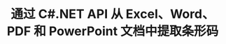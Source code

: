 ---
############################# Static ############################
layout: "auto-gen-gist"
draft: false
path: "zh/parser/net/extract/table/chm/"
otherformats: DOC DOT DOCX DOCM DOTX DOTM TXT ODT OTT RTF PDF XHTML MHTML MD XML EPUB FB2 XLS XLT XLSX XLSM XLSB XLTX XLTM ODS CSV OTS XLA XLAM PPT PPTX  PPS POT PPSX PPTM POTX PPSM ODP OTP PST OST EML EMLX MSG ONE 

############################# Head ############################
head_title: "通过 C#.NET API 从 PDF、DOCX、PPTX、XLSX、EPUB 等中提取表格"
head_description: "GroupDocs.Parser .NET API 使程序员能够从 PDF、DOC、DOCX、PPT、PPTX、EML、MSG、XLS、XLSX、CSV、ODT、RTF 和 .NET 应用程序中的许多其他文档类型中提取表格。"

############################# Header ############################
title: "通过 C#.NET API 从 Excel、Word、PDF 和 PowerPoint 文档中提取条形码"
description: "GroupDocs.Parser .NET API 允许程序员从 PDF、DOC、DOCX、PPT、PPTX、EML、MSG、XLS、XLSX、CSV、ODT、RTF 和 EPUB 文档或页面中提取条形码。"

######################### Download Button #######################
button:
    enable: true

############################# About ############################
about:
    enable: true
    title: "如何通过 .NET API 从 Excel、Word、PDF 和其他文档中提取条形码？"
    content: |
     表格是按行和列排列的单元格的集合。 表格在存储和组织详细或复杂的数据方面起着非常重要的作用，使用户可以轻松阅读和查看它。 表格可以以多种方式使用，例如制作列表、比较信息、对齐数据、分组信息、突出显示数据中的趋势或模式等等。 GroupDocs.Parser for .NET 是一个有用的 API，它允许软件程序员开发用于从各种支持的文档格式（例如 PDF、电子邮件、电子书、Word（DOC、DOCX）、PowerPoint 等）中提取表格、文本和图像的解决方案 （PPT、PPTX）、Excel（XLS、XLSX）、电子邮件（EML、MSG）格式等等。 Java API 包含了处理表格的几个重要功能，例如从文档中提取所有表格、从特定页面提取表格、获取表格单元格数据、获取表格行和列的总数、获取行高、打印数据 一张桌子，可能更多。

############################# content ############################
steps:
    enable: true
    block:
    - title_left: "如何通过 C# .NET 从 CHM 文档中提取表格"
      content_left: |
       GroupDocs.Parser .NET API 可帮助软件开发人员从 CHM 文档中提取表格，只需几行代码。 以下 C# .NET 代码示例演示了开发人员如何从 CHM 文档中提取表。 

      title_right: "从文档中提取表格"
      content_right: |
        * 创建 [Parser](https://apireference.groupdocs.com/parser/net/groupdocs.parser/parser) 的实例
        * 检查是否支持表格提取
        * 创建表格布局
        * 创建表格提取的选项
        * 调用 [getTables(options)](https://apireference.groupdocs.com/parser/java/com.groupdocs.parser/Parser#getTables(com.groupdocs.parser.options.PageTableAreaOptions)) 方法提取表格 整个文档。
        * 遍历行和列
        * 提取和打印表格单元格文本

      gisthash: "dda6d3d4866e63ae1614d86dd847fecd"
      gistfile: "tables_extraction_form_documents.cs"

    - title_left: "使用 .NET API 从 CHM 文档的页面中提取表格"
      content_left: |
       GroupDocs.Parser .NET 使软件开发人员能够从 CHM 文档的页面中提取表格。 以下 C# .NET 代码显示了程序员如何在 CHM 文档中执行条形码提取。 

      title_right: "通过 C# .NET 提取条形码"
      content_right: |
        * 创建 [Parser](https://apireference.groupdocs.com/parser/net/groupdocs.parser/parser) 的实例
        * 检查是否支持表格提取
        * 创建表格布局
        * 创建从文档页面提取表格的选项
        * 调用 [getTables(options)](https://apireference.groupdocs.com/parser/java/com.groupdocs.parser/Parser#getTables(com.groupdocs.parser.options.PageTableAreaOptions)) 方法提取表格 整个文档。
        * 遍历表、行和列
        * 提取和打印表格单元格文本
     
      gisthash: "2dc42054bba3abdc297c63f4534281d8"
      gistfile: "tables_extraction_form_documents_page.cs"
      
    - title_left: "System Requirements"
      content_left: |
        所有主要平台和操作系统都完全支持用于 .NET 的 GroupDocs.Parser。 如需完整的系统要求指南，请访问 [系统要求](https://docs.groupdocs.com/parser/net/system-requirements/) 在执行以下代码之前，请确保您已安装以下先决条件 系统:
        * 操作系统：Microsoft Windows、Linux、MacOS
        * 开发环境：Visual Studio、Xamarin、MonoDevelop 等
        * 框架：.NET Framework、.NET Standard、.NET Core、Mono
        * 从 [NuGet](https://www.nuget.org/packages/GroupDocs.parser/) 获取最新版本的 GroupDocs.Parser .NET API
        
      title_right: "为什么使用 GroupDocs.Parser"
      content_right: |
        * 从任何受支持的文档中提取纯文本支持
        * 通过用户定义的模板解析文档。
        * 完全支持结构化文本提取
        * 通过关键字和正则表达式进行文本搜索
        * 提取格式化文本、元数据、图像、容器和附件。
        * 提取一些支持的文档格式的目录。
        * 从 PDF 文档中解析表单数据。
        * 从文档中提取超链接

demos:
    enable: true



more_formats:
    enable: true


back_to_top:
    enable: true
---